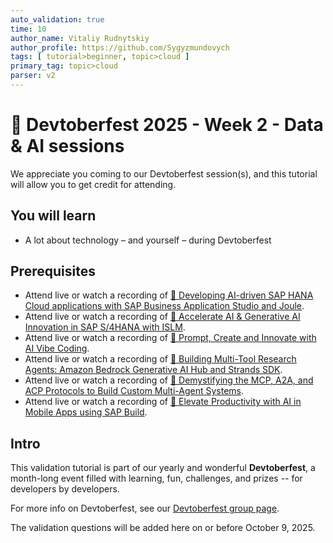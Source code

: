 ```yaml
---
auto_validation: true
time: 10
author_name: Vitaliy Rudnytskiy
author_profile: https://github.com/Sygyzmundovych
tags: [ tutorial>beginner, topic>cloud ]
primary_tag: topic>cloud
parser: v2
---
```

  
# 🔵 Devtoberfest 2025 - Week 2 - Data & AI sessions

<!-- description --> We appreciate you coming to our Devtoberfest session(s), and this tutorial will allow you to get credit for attending.

## You will learn

- A lot about technology – and yourself – during Devtoberfest

## Prerequisites

- Attend live or watch a recording of [🔵 Developing AI-driven SAP HANA Cloud applications with SAP Business Application Studio and Joule](https://community.sap.com/t5/devtoberfest/developing-ai-driven-sap-hana-cloud-applications-with-sap-business/ev-p/14220020).
- Attend live or watch a recording of [🔵 Accelerate AI & Generative AI Innovation in SAP S/4HANA with ISLM](https://community.sap.com/t5/devtoberfest/accelerate-ai-amp-generative-ai-innovation-in-sap-s-4hana-with-islm/ev-p/14215859).
- Attend live or watch a recording of [🔵 Prompt, Create and Innovate with AI Vibe Coding](https://community.sap.com/t5/devtoberfest/prompt-create-and-innovate-with-ai-vibe-coding/ev-p/14215867).
- Attend live or watch a recording of [🔵 Building Multi-Tool Research Agents: Amazon Bedrock Generative AI Hub and Strands SDK](https://community.sap.com/t5/devtoberfest/building-multi-tool-research-agents-amazon-bedrock-generative-ai-hub-and/ev-p/14215889).
- Attend live or watch a recording of [🔵 Demystifying the MCP, A2A, and ACP Protocols to Build Custom Multi-Agent Systems](https://community.sap.com/t5/devtoberfest/demystifying-the-mcp-a2a-and-acp-protocols-to-build-custom-multi-agent/ev-p/14212321).
- Attend live or watch a recording of [🔵 Elevate Productivity with AI in Mobile Apps using SAP Build](https://community.sap.com/t5/devtoberfest/elevate-productivity-with-ai-in-mobile-apps-using-sap-build/ev-p/14224137).

## Intro

This validation tutorial is part of our yearly and wonderful **Devtoberfest**, a month-long event filled with learning, fun, challenges, and prizes -- for developers by developers.

For more info on Devtoberfest, see our [Devtoberfest group page](https://community.sap.com/t5/devtoberfest/gh-p/Devtoberfest).

The validation questions will be added here on or before October 9, 2025.

<!--

### Question 1 - 🔵 Devtoberfest Session on ISLM

<div>&nbsp;</div><iframe width="560" height="315" src="https://www.youtube.com/embed/Zmo7YU9BUlc" frameborder="0" allowfullscreen></iframe>

### Question 2 - 🔵 Devtoberfest Session Cline Vide Coding

<div>&nbsp;</div><iframe width="560" height="315" src="https://www.youtube.com/embed/PuAcfsRhdDk" frameborder="0" allowfullscreen></iframe>

-->